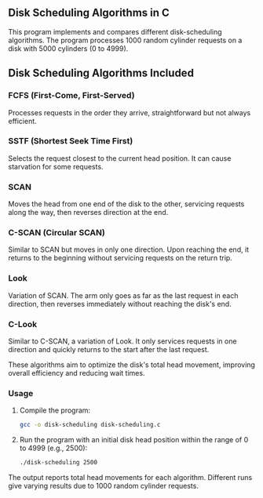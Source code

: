 ## Disk Scheduling Algorithms in C

This program implements and compares different disk-scheduling algorithms. The program processes 1000 random cylinder requests on a disk with 5000 cylinders (0 to 4999).

## Disk Scheduling Algorithms Included

### FCFS (First-Come, First-Served)
Processes requests in the order they arrive, straightforward but not always efficient.

### SSTF (Shortest Seek Time First)
Selects the request closest to the current head position. It can cause starvation for some requests.

### SCAN
Moves the head from one end of the disk to the other, servicing requests along the way, then reverses direction at the end.

### C-SCAN (Circular SCAN)
Similar to SCAN but moves in only one direction. Upon reaching the end, it returns to the beginning without servicing requests on the return trip.

### Look
Variation of SCAN. The arm only goes as far as the last request in each direction, then reverses immediately without reaching the disk's end.

### C-Look
Similar to C-SCAN, a variation of Look. It only services requests in one direction and quickly returns to the start after the last request.

These algorithms aim to optimize the disk's total head movement, improving overall efficiency and reducing wait times.


### Usage
1. Compile the program:
   ```bash
   gcc -o disk-scheduling disk-scheduling.c
   ```
2. Run the program with an initial disk head position within the range of 0 to 4999 (e.g., 2500):
   ```bash
   ./disk-scheduling 2500
   ```

The output reports total head movements for each algorithm. Different runs give varying results due to 1000 random cylinder requests.